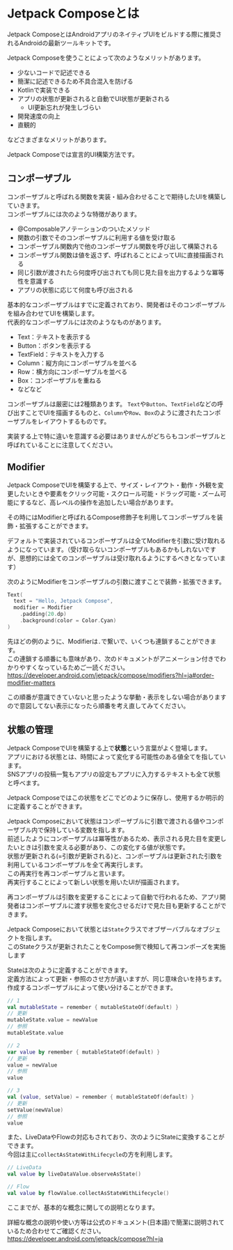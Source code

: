 # Jetpack Composeとは
Jetpack ComposeとはAndroidアプリのネイティブUIをビルドする際に推奨されるAndroidの最新ツールキットです。  

Jetpack Composeを使うことによって次のようなメリットがあります。  
- 少ないコードで記述できる
- 簡潔に記述できるため不具合混入を防げる
- Kotlinで実装できる
- アプリの状態が更新されると自動でUI状態が更新される
  - UI更新忘れが発生しづらい
- 開発速度の向上
- 直観的

などさまざまなメリットがあります。  

Jetpack Composeでは宣言的UI構築方法です。

## コンポーザブル
コンポーザブルと呼ばれる関数を実装・組み合わせることで期待したUIを構築していきます。  
コンポーザブルには次のような特徴があります。  

- @Composableアノテーションのついたメソッド
- 関数の引数でそのコンポーザブルに利用する値を受け取る
- コンポーザブル関数内で他のコンポーザブル関数を呼び出して構築される
- コンポーザブル関数は値を返さず、呼ばれることによってUIに直接描画される
- 同じ引数が渡されたら何度呼び出されても同じ見た目を出力するような冪等性を意識する
- アプリの状態に応じて何度も呼び出される

基本的なコンポーザブルはすでに定義されており、開発者はそのコンポーザブルを組み合わせてUIを構築します。  
代表的なコンポーザブルには次のようなものがあります。  

- Text：テキストを表示する
- Button：ボタンを表示する
- TextField：テキストを入力する
- Column：縦方向にコンポーザブルを並べる
- Row：横方向にコンポーザブルを並べる
- Box：コンポーザブルを重ねる
- などなど

コンポーザブルは厳密には2種類あります。
`Text`や`Button`、`TextField`などの呼び出すことでUIを描画するものと、`Column`や`Row`、`Box`のように渡されたコンポーザブルをレイアウトするものです。  

実装する上で特に違いを意識する必要はありませんがどちらもコンポーザブルと呼ばれていることに注意してください。  

## Modifier
Jetpack ComposeでUIを構築する上で、サイズ・レイアウト・動作・外観を変更したいときや要素をクリック可能・スクロール可能・ドラッグ可能・ズーム可能にするなど、高レベルの操作を追加したい場合があります。  

その時にはModifierと呼ばれるCompose修飾子を利用してコンポーザブルを装飾・拡張することができます。  

デフォルトで実装されているコンポーザブルは全てModifierを引数に受け取れるようになっています。（受け取らないコンポーザブルもあるかもしれないですが、思想的には全てのコンポーザブルは受け取れるようにするべきとなっています）

次のようにModifierをコンポーザブルの引数に渡すことで装飾・拡張できます。  

```Kotlin
Text(
  text = "Hello, Jetpack Compose",
  modifier = Modifier
    .padding(20.dp)
    .background(color = Color.Cyan)
)
```

先ほどの例のように、Modifierは`.`で繋いで、いくつも連鎖することができます。  
この連鎖する順番にも意味があり、次のドキュメントがアニメーション付きでわかりやすくなっているためご一読ください。  
https://developer.android.com/jetpack/compose/modifiers?hl=ja#order-modifier-matters

この順番が意識できていないと思ったような挙動・表示をしない場合がありますので意図してない表示になったら順番を考え直してみてください。  


## 状態の管理
Jetpack ComposeでUIを構築する上で**状態**という言葉がよく登場します。  
アプリにおける状態とは、時間によって変化する可能性のある値全てを指しています。  
SNSアプリの投稿一覧もアプリの設定もアプリに入力するテキストも全て状態と呼べます。  

Jetpack Composeではこの状態をどこでどのように保存し、使用するか明示的に定義することができます。

Jetpack Composeにおいて状態はコンポーザブルに引数で渡される値やコンポーザブル内で保持している変数を指します。  
前述したようにコンポーザブルは冪等性があるため、表示される見た目を変更したいときは引数を変える必要があり、この変化する値が状態です。  
状態が更新される(=引数が更新される)と、コンポーザブルは更新された引数を利用しているコンポーザブルを全て再実行します。  
この再実行を再コンポーザブルと言います。  
再実行することによって新しい状態を用いたUIが描画されます。  

再コンポーザブルは引数を変更することによって自動で行われるため、アプリ開発者はコンポーザブルに渡す状態を変化させるだけで見た目も更新することができます。  

Jetpack Composeにおいて状態とは`State`クラスでオブザーバブルなオブジェクトを指します。  
このStateクラスが更新されたことをCompose側で検知して再コンポーズを実施します

Stateは次のように定義することができます。  
定義方法によって更新・参照のさせ方が違いますが、同じ意味合いを持ちます。  
作成するコンポーザブルによって使い分けることができます。  

```Kotlin
// 1
val mutableState = remember { mutableStateOf(default) }
// 更新
mutableState.value = newValue
// 参照
mutableState.value

// 2
var value by remember { mutableStateOf(default) }
// 更新
value = newValue
// 参照
value

// 3
val (value, setValue) = remember { mutableStateOf(default) }
// 更新
setValue(newValue)
// 参照
value
```

また、LiveDataやFlowの対応もされており、次のようにStateに変換することができます。  
今回は主に`collectAsStateWithLifecycle`の方を利用します。  

```Kotlin
// LiveData
val value by liveDataValue.observeAsState()

// Flow
val value by flowValue.collectAsStateWithLifecycle()
```

ここまでが、基本的な概念に関しての説明となります。  

詳細な概念の説明や使い方等は公式のドキュメント(日本語)で簡潔に説明されているため合わせてご確認ください。  
https://developer.android.com/jetpack/compose?hl=ja
